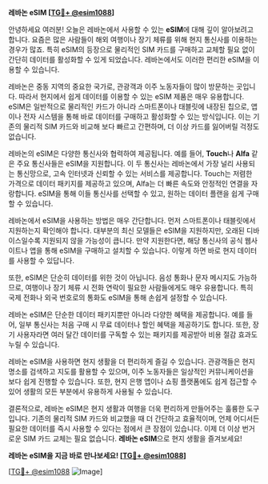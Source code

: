 **레바논 eSIM [[TG💪+ @esim1088](https://t.me/s/esim1088)]**

안녕하세요 여러분! 오늘은 레바논에서 사용할 수 있는 **eSIM**에 대해 깊이 알아보려고 합니다. 요즘은 많은 사람들이 해외 여행이나 장기 체류를 위해 현지 통신사를 이용하는 경우가 많죠. 특히 eSIM의 등장으로 물리적인 SIM 카드를 구매하고 교체할 필요 없이 간단히 데이터를 활성화할 수 있게 되었습니다. 레바논에서도 이러한 편리한 eSIM을 이용할 수 있습니다.

레바논은 중동 지역의 중요한 국가로, 관광객과 이주 노동자들이 많이 방문하는 곳입니다. 따라서 현지에서 쉽게 데이터를 이용할 수 있는 eSIM 제품은 매우 유용합니다. eSIM은 일반적으로 물리적인 카드가 아니라 스마트폰이나 태블릿에 내장된 칩으로, 앱이나 전자 시스템을 통해 바로 데이터를 구매하고 활성화할 수 있는 방식입니다. 이는 기존의 물리적 SIM 카드와 비교해 보다 빠르고 간편하며, 더 이상 카드를 잃어버릴 걱정도 없습니다.

레바논의 eSIM은 다양한 통신사와 협력하여 제공됩니다. 예를 들어, **Touch**나 **Alfa** 같은 주요 통신사들은 eSIM을 지원합니다. 이 두 통신사는 레바논에서 가장 널리 사용되는 통신망으로, 고속 인터넷과 신뢰할 수 있는 서비스를 제공합니다. Touch는 저렴한 가격으로 데이터 패키지를 제공하고 있으며, Alfa는 더 빠른 속도와 안정적인 연결을 자랑합니다. eSIM을 통해 이들 통신사를 선택할 수 있고, 원하는 데이터 플랜을 쉽게 구매할 수 있습니다.

레바논에서 eSIM을 사용하는 방법은 매우 간단합니다. 먼저 스마트폰이나 태블릿에서 지원하는지 확인해야 합니다. 대부분의 최신 모델들은 eSIM을 지원하지만, 오래된 디바이스일수록 지원되지 않을 가능성이 큽니다. 만약 지원한다면, 해당 통신사의 공식 웹사이트나 앱을 통해 eSIM을 구매하고 설치할 수 있습니다. 이렇게 하면 바로 현지 데이터를 사용할 수 있답니다.

또한, eSIM은 단순히 데이터를 위한 것이 아닙니다. 음성 통화나 문자 메시지도 가능하므로, 여행이나 장기 체류 시 전화 연락이 필요한 사람들에게도 매우 유용합니다. 특히 국제 전화나 외국 번호로의 통화도 eSIM을 통해 손쉽게 설정할 수 있습니다.

레바논 eSIM은 단순한 데이터 패키지뿐만 아니라 다양한 혜택을 제공합니다. 예를 들어, 일부 통신사는 처음 구매 시 무료 데이터나 할인 혜택을 제공하기도 합니다. 또한, 장기 사용자라면 여러 달간 데이터를 구독할 수 있는 패키지를 제공받아 비용 절감 효과도 누릴 수 있습니다.

레바논 eSIM을 사용하면 현지 생활을 더 편리하게 즐길 수 있습니다. 관광객들은 현지 명소를 검색하고 지도를 활용할 수 있으며, 이주 노동자들은 일상적인 커뮤니케이션을 보다 쉽게 진행할 수 있습니다. 또한, 현지 은행 앱이나 쇼핑 플랫폼에도 쉽게 접근할 수 있어 생활의 모든 부분에서 유용하게 사용될 수 있습니다.

결론적으로, 레바논 eSIM은 현지 생활과 여행을 더욱 편리하게 만들어주는 훌륭한 도구입니다. 기존의 물리적 SIM 카드와 비교했을 때 더 간단하고 효율적이며, 언제 어디서든 필요한 데이터를 즉시 사용할 수 있다는 점에서 큰 장점이 있습니다. 이제 더 이상 번거로운 SIM 카드 교체는 필요 없습니다. **레바논 eSIM**으로 현지 생활을 즐겨보세요!

**레바논 eSIM을 지금 바로 만나보세요! [[TG💪+ @esim1088](https://t.me/s/esim1088)]**

[[TG💪+ @esim1088](https://t.me/s/esim1088) ![Image](https://i.postimg.cc/Y0z9fWf4/image.png)]